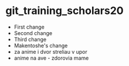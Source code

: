 # git_training_scholars20

- First change
- Second change
- Third change
- Makentoshe's change
- za anime i dvor streliau v upor
- anime na ave - zdorovia mame